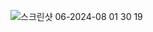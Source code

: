 ![스크린샷 06-2024-08 01 30 19](https://github.com/user-attachments/assets/f07a4b16-d905-4e03-87a6-80baab3b210b)
